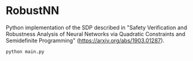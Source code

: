 # RobustNN

Python implementation of the SDP described in "Safety Verification and Robustness Analysis of Neural Networks via Quadratic Constraints and Semidefinite Programming" (<https://arxiv.org/abs/1903.01287>).

```
python main.py
```
